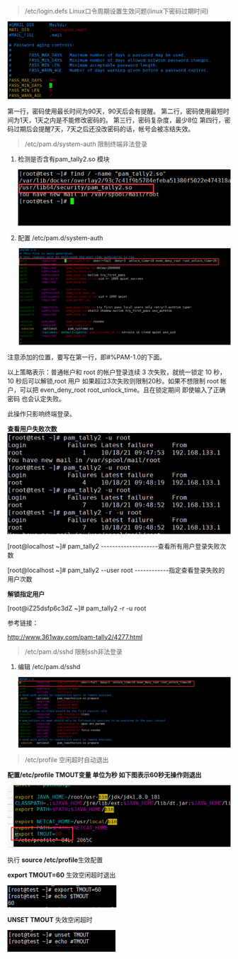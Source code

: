 > /etc/login.defs Linux口令周期设置生效问题(linux下密码过期时间)

![image-20211018092127127](linux问题.assets/image-20211018092127127.png)

第一行，密码使用最长时间为90天，90天后会有提醒。
第二行，密码使用最短时间为1天，1天之内是不能修改密码的。
第三行，密码复杂度，最少8位
第四行，密码过期后会提醒7天，7天之后还没改密码的话，帐号会被冻结失效。

> /etc/pam.d/system-auth 限制终端非法登录

1. 检测是否含有pam_tally2.so 模块

   ![image-20211018095407862](linux问题.assets/image-20211018095407862.png)

2. 配置 /etc/pam.d/system-auth

   ![image-20211018095507574](linux问题.assets/image-20211018095507574.png)

注意添加的位置，要写在第一行，即#%PAM-1.0的下面。

以上策略表示：普通帐户和 root 的帐户登录连续 3 次失败，就统一锁定 10 秒， 10 秒后可以解锁,root 用户 如果超过3次失败则限制20秒。如果不想限制 root 帐户，可以把 even_deny_root root_unlock_time。且在锁定期间 即使输入了正确密码 也会认定失败。

此操作只影响终端登录。

**查看用户失败次数**
![image-20211018095742525](linux问题.assets/image-20211018095742525.png)

[root@localhost ~]# pam_tally2      --------------------查看所有用户登录失败次数

[root@localhost ~]# pam_tally2 --user root   ------------指定查看登录失败的用户次数

**解锁指定用户**

[root@iZ25dsfp6c3dZ ~]# pam_tally2 -r -u root

参考链接：

http://www.361way.com/pam-tally2/4277.html

> /etc/pam.d/sshd 限制ssh非法登录

1. 编辑 /etc/pam.d/sshd

   ![image-20211018095940164](linux问题.assets/image-20211018095940164.png)

> /etc/profile 空闲超时自动退出

**配置/etc/profile TMOUT变量 单位为秒 如下图表示60秒无操作则退出**

![image-20211018100801466](linux问题.assets/image-20211018100801466.png)

执行 **source /etc/profile**生效配置 

**export TMOUT=60** 生效空闲超时退出

![image-20211018101726976](linux问题.assets/image-20211018101726976.png)

**UNSET TMOUT** 失效空闲超时

![image-20211018101704150](linux问题.assets/image-20211018101704150.png)

